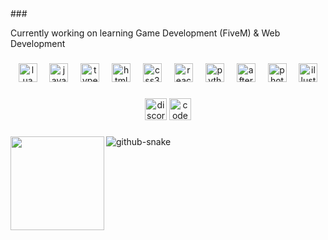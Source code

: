  <source media="(prefers-color-scheme: dark)" srcset="[![Typing SVG](https://readme-typing-svg.demolab.com?font=Fira+Code&weight=600&size=30&duration=4500&pause=1000&color=FFFFFF&width=435&lines=Hi%F0%9F%91%8B%2C+I'm+AR1ES!)](https://git.io/typing-svg)">
 <source media="(prefers-color-scheme: light)" srcset="https://readme-typing-svg.demolab.com?font=Fira+Code&weight=600&size=30&duration=4500&pause=1000&color=000000&background=301B5D00&vCenter=true&width=435&lines=Hi+👋+I'm+AR1ES!">
###

<p align="left">Currently working on learning Game Development (FiveM) & Web Development</p>

###

<div align="center">
  <img src="https://cdn.jsdelivr.net/gh/devicons/devicon/icons/lua/lua-original.svg" height="30" alt="lua logo"  />
  <img width="12" />
  <img src="https://cdn.jsdelivr.net/gh/devicons/devicon/icons/javascript/javascript-original.svg" height="30" alt="javascript logo"  />
  <img width="12" />
  <img src="https://cdn.jsdelivr.net/gh/devicons/devicon/icons/typescript/typescript-original.svg" height="30" alt="typescript logo"  />
  <img width="12" />
  <img src="https://cdn.jsdelivr.net/gh/devicons/devicon/icons/html5/html5-original.svg" height="30" alt="html5 logo"  />
  <img width="12" />
  <img src="https://cdn.jsdelivr.net/gh/devicons/devicon/icons/css3/css3-original.svg" height="30" alt="css3 logo"  />
  <img width="12" />
  <img src="https://cdn.jsdelivr.net/gh/devicons/devicon/icons/react/react-original.svg" height="30" alt="react logo"  />
  <img width="12" />
  <img src="https://cdn.jsdelivr.net/gh/devicons/devicon/icons/python/python-original.svg" height="30" alt="python logo"  />
  <img width="12" />
  <img src="https://cdn.jsdelivr.net/gh/devicons/devicon/icons/aftereffects/aftereffects-original.svg" height="30" alt="aftereffects logo"  />
  <img width="12" />
  <img src="https://cdn.jsdelivr.net/gh/devicons/devicon/icons/photoshop/photoshop-plain.svg" height="30" alt="photoshop logo"  />
  <img width="12" />
  <img src="https://cdn.jsdelivr.net/gh/devicons/devicon/icons/illustrator/illustrator-plain.svg" height="30" alt="illustrator logo"  />
</div>

###

<div align="center">
  <img src="https://img.shields.io/static/v1?message=Discord&logo=discord&label=serenity.exe&color=6704FA&logoColor=white&labelColor=000000&style=for-the-badge" height="35" alt="discord logo"  />
  <a href="https://codepen.io/kxai99" target="_blank">
    <img src="https://img.shields.io/static/v1?message=Codepen&logo=codepen&label=&color=000000&logoColor=white&labelColor=&style=for-the-badge" height="35" alt="codepen logo"  />
  </a>
</div>

###

<img align="left" height="150" src="https://media0.giphy.com/media/v1.Y2lkPTc5MGI3NjExamkxYzh4NDc5MHIwM2ZoM3BlMjA5MHh0eDM4cWloaXRoeGJscWg2MCZlcD12MV9pbnRlcm5hbF9naWZfYnlfaWQmY3Q9Zw/qNtqBSTTwXyuI/giphy.gif"  />

###
###
<picture>
  <source media="(prefers-color-scheme: dark)" srcset="https://raw.githubusercontent.com/kxai99/kxai99/output/github-snake-dark.svg" />
  <source media="(prefers-color-scheme: light)" srcset="https://raw.githubusercontent.com/kxai99/kxai99/output/github-snake.svg" />
  <img alt="github-snake" src="https://raw.githubusercontent.com/kxai99/kxai99/output/github-snake.svg" />
</picture>
